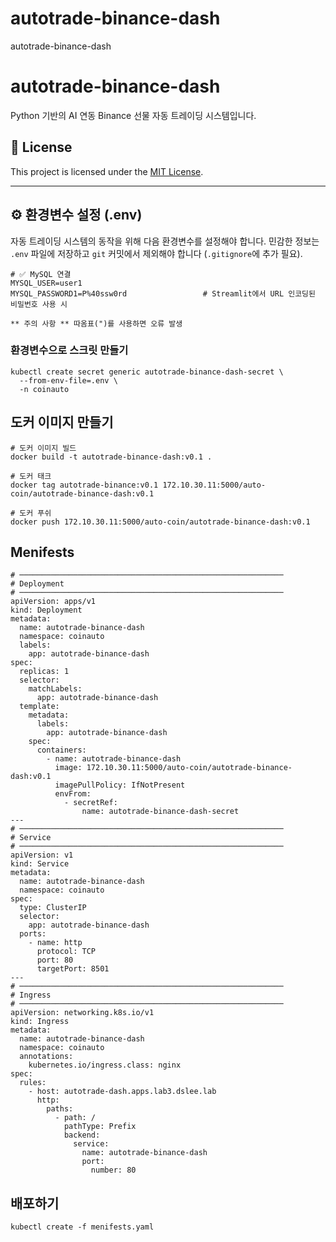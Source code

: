 # autotrade-binance-dash
autotrade-binance-dash


# autotrade-binance-dash

Python 기반의 AI 연동 Binance 선물 자동 트레이딩 시스템입니다.

## 🪪 License

This project is licensed under the [MIT License](LICENSE).

---

## ⚙️ 환경변수 설정 (.env)

자동 트레이딩 시스템의 동작을 위해 다음 환경변수를 설정해야 합니다. 민감한 정보는 `.env` 파일에 저장하고 `git` 커밋에서 제외해야 합니다 (`.gitignore`에 추가 필요).

```env
# ✅ MySQL 연결
MYSQL_USER=user1
MYSQL_PASSWORD1=P%40ssw0rd                 # Streamlit에서 URL 인코딩된 비밀번호 사용 시

** 주의 사항 ** 따옴표(")를 사용하면 오류 발생
```

### 환경변수으로 스크릿 만들기
```
kubectl create secret generic autotrade-binance-dash-secret \
  --from-env-file=.env \
  -n coinauto
```

## 도커 이미지 만들기
```
# 도커 이미지 빌드
docker build -t autotrade-binance-dash:v0.1 .

# 도커 태크
docker tag autotrade-binance:v0.1 172.10.30.11:5000/auto-coin/autotrade-binance-dash:v0.1

# 도커 푸쉬
docker push 172.10.30.11:5000/auto-coin/autotrade-binance-dash:v0.1
```

## Menifests
```
# ───────────────────────────────────────────────────────────
# Deployment
# ───────────────────────────────────────────────────────────
apiVersion: apps/v1
kind: Deployment
metadata:
  name: autotrade-binance-dash
  namespace: coinauto
  labels:
    app: autotrade-binance-dash
spec:
  replicas: 1
  selector:
    matchLabels:
      app: autotrade-binance-dash
  template:
    metadata:
      labels:
        app: autotrade-binance-dash
    spec:
      containers:
        - name: autotrade-binance-dash
          image: 172.10.30.11:5000/auto-coin/autotrade-binance-dash:v0.1
          imagePullPolicy: IfNotPresent
          envFrom:
            - secretRef:
                name: autotrade-binance-dash-secret
---
# ───────────────────────────────────────────────────────────
# Service
# ───────────────────────────────────────────────────────────
apiVersion: v1
kind: Service
metadata:
  name: autotrade-binance-dash
  namespace: coinauto
spec:
  type: ClusterIP
  selector:
    app: autotrade-binance-dash
  ports:
    - name: http
      protocol: TCP
      port: 80
      targetPort: 8501
---
# ───────────────────────────────────────────────────────────
# Ingress
# ───────────────────────────────────────────────────────────
apiVersion: networking.k8s.io/v1
kind: Ingress
metadata:
  name: autotrade-binance-dash
  namespace: coinauto
  annotations:
    kubernetes.io/ingress.class: nginx
spec:
  rules:
    - host: autotrade-dash.apps.lab3.dslee.lab
      http:
        paths:
          - path: /
            pathType: Prefix
            backend:
              service:
                name: autotrade-binance-dash
                port:
                  number: 80

```

## 배포하기
```
kubectl create -f menifests.yaml
```

